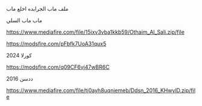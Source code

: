 

ملف ماب الجرايده اخلع ماب 

ماب ماب السلي

https://www.mediafire.com/file/15ixv3vba1kkb59/Othaim_Al_Sali.zip/file

https://modsfire.com/pFbfk7UoA31qux5


كورلا 2024

https://modsfire.com/q09CF6vj47wBR6C

ددسن 2016

https://www.mediafire.com/file/tj0ayh8uqniemeb/Ddsn_2016_KHwylD.zip/file


